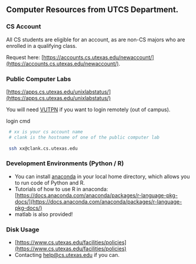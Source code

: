## Computer Resources from UTCS Department.


### CS Account
 All CS students are eligible for an account, as are non-CS majors who are enrolled in a qualifying class. 
 
 Request here: [https://accounts.cs.utexas.edu/newaccount/](https://accounts.cs.utexas.edu/newaccount/).

### Public Computer Labs

[https://apps.cs.utexas.edu/unixlabstatus/](https://apps.cs.utexas.edu/unixlabstatus/)

You will need [VUTPN](https://wikis.utexas.edu/display/engritgpublic/Connecting+to+the+University+of+Texas+VPN) if you want to login remotely (out of campus).

login cmd

```zsh
 # xx is your cs account name 
 # clank is the hostname of one of the public computer lab
 
 ssh xx@clank.cs.utexas.edu
```

### Development Environments (Python / R)
- You can install [anaconda](https://docs.conda.io/en/latest/miniconda.html) in your local home directory, which allows you to run code of Python and R. 
- Tutorials of how to use R in anaconda: [https://docs.anaconda.com/anaconda/packages/r-language-pkg-docs/](https://docs.anaconda.com/anaconda/packages/r-language-pkg-docs/)
- matlab is also provided!


### Disk Usage
- [https://www.cs.utexas.edu/facilities/policies](https://www.cs.utexas.edu/facilities/policies)
- Contacting help@cs.utexas.edu if you can. 
 
